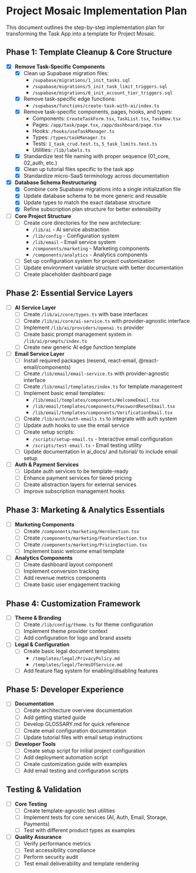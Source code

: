 # Project Mosaic Implementation Plan

This document outlines the step-by-step implementation plan for transforming the Task App into a template for Project Mosaic.

## Phase 1: Template Cleanup & Core Structure

- [x] **Remove Task-Specific Components**
  - [x] Clean up Supabase migration files:
    - `/supabase/migrations/1_init_tasks.sql`
    - `/supabase/migrations/5_init_task_limit_triggers.sql`
    - `/supabase/migrations/6_init_account_tier_triggers.sql`
  - [x] Remove task-specific edge functions:
    - `/supabase/functions/create-task-with-ai/index.ts`
  - [x] Remove task-specific components, pages, hooks, and types:
    - Components: `CreateTaskForm.tsx`, `TaskList.tsx`, `TaskRow.tsx`
    - Pages: `/app/task/page.tsx`, `/app/dashboard/page.tsx`
    - Hooks: `/hooks/useTaskManager.ts`
    - Types: `/types/taskManager.ts`
    - Tests: `1_task_crud.test.ts`, `5_task_limits.test.ts`
    - Utilities: `/lib/labels.ts`
  - [x] Standardize test file naming with proper sequence (01_core, 02_auth, etc.)
  - [x] Clean up tutorial files specific to the task app
  - [x] Standardize micro-SaaS terminology across documentation

- [x] **Database Schema Restructuring**
  - [x] Combine core Supabase migrations into a single initialization file
  - [x] Update database schema to be more generic and reusable
  - [x] Update types to match the exact database structure
  - [x] Refine subscription plan structure for better extensibility

- [ ] **Core Project Structure**
  - [ ] Create core directories for the new architecture:
    - `/lib/ai` - AI service abstraction
    - `/lib/config` - Configuration system
    - `/lib/email` - Email service system
    - `/components/marketing` - Marketing components
    - `/components/analytics` - Analytics components
  - [ ] Set up configuration system for project customization
  - [ ] Update environment variable structure with better documentation
  - [ ] Create placeholder dashboard page

## Phase 2: Essential Service Layers

- [ ] **AI Service Layer**
  - [ ] Create `/lib/ai/core/types.ts` with base interfaces
  - [ ] Create `/lib/ai/core/ai-service.ts` with provider-agnostic interface
  - [ ] Implement `/lib/ai/providers/openai.ts` provider
  - [ ] Create basic prompt management system in `/lib/ai/prompts/index.ts`
  - [ ] Create new generic AI edge function template

- [ ] **Email Service Layer**
  - [ ] Install required packages (resend, react-email, @react-email/components)
  - [ ] Create `/lib/email/email-service.ts` with provider-agnostic interface
  - [ ] Create `/lib/email/templates/index.ts` for template management
  - [ ] Implement basic email templates:
    - `/lib/email/templates/components/WelcomeEmail.tsx`
    - `/lib/email/templates/components/PasswordResetEmail.tsx`
    - `/lib/email/templates/components/VerificationEmail.tsx`
  - [ ] Create `/lib/auth/auth-emails.ts` to integrate with auth system
  - [ ] Update auth hooks to use the email service
  - [ ] Create setup scripts:
    - `/scripts/setup-email.ts` - Interactive email configuration
    - `/scripts/test-email.ts` - Email testing utility
  - [ ] Update documentation in ai_docs/ and tutorial/ to include email setup

- [ ] **Auth & Payment Services**
  - [ ] Update auth services to be template-ready
  - [ ] Enhance payment services for tiered pricing
  - [ ] Create abstraction layers for external services
  - [ ] Improve subscription management hooks

## Phase 3: Marketing & Analytics Essentials

- [ ] **Marketing Components**
  - [ ] Create `/components/marketing/HeroSection.tsx`
  - [ ] Create `/components/marketing/FeatureSection.tsx`
  - [ ] Create `/components/marketing/PricingSection.tsx`
  - [ ] Implement basic welcome email template

- [ ] **Analytics Components**
  - [ ] Create dashboard layout component
  - [ ] Implement conversion tracking
  - [ ] Add revenue metrics components
  - [ ] Create basic user engagement tracking

## Phase 4: Customization Framework

- [ ] **Theme & Branding**
  - [ ] Create `/lib/config/theme.ts` for theme configuration
  - [ ] Implement theme provider context
  - [ ] Add configuration for logo and brand assets

- [ ] **Legal & Configuration**
  - [ ] Create basic legal document templates:
    - `/templates/legal/PrivacyPolicy.md`
    - `/templates/legal/TermsOfService.md`
  - [ ] Add feature flag system for enabling/disabling features

## Phase 5: Developer Experience

- [ ] **Documentation**
  - [ ] Create architecture overview documentation
  - [ ] Add getting started guide
  - [ ] Develop GLOSSARY.md for quick reference
  - [ ] Create email configuration documentation
  - [ ] Update tutorial files with email setup instructions

- [ ] **Developer Tools**
  - [ ] Create setup script for initial project configuration
  - [ ] Add deployment automation script
  - [ ] Create customization guide with examples
  - [ ] Add email testing and configuration scripts

## Testing & Validation

- [ ] **Core Testing**
  - [ ] Create template-agnostic test utilities
  - [ ] Implement tests for core services (AI, Auth, Email, Storage, Payments)
  - [ ] Test with different product types as examples

- [ ] **Quality Assurance**
  - [ ] Verify performance metrics
  - [ ] Test accessibility compliance
  - [ ] Perform security audit
  - [ ] Test email deliverability and template rendering
